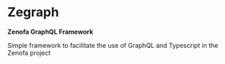 # Zegraph
**Zenofa GraphQL Framework**

Simple framework to facilitate the use of GraphQL and Typescript in the Zenofa project

